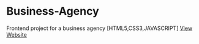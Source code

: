 # Business-Agency
Frontend project for a business agency
[HTML5,CSS3,JAVASCRIPT]
[View Website](https://app.netlify.com/sites/favbusinessagency)

